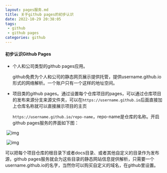 ```yaml
---
layout: pages服务.md
title: 关于github pages的初步认识
date: 2022-10-29 20:38:05
tags:
 - github 
 - github pages
categories: github 
---
```


#### 初步认识Github  Pages

* 个人和公司类型的github  pages应用。

  github免费为个人和公司的静态网页展示提供托管，提供username.github.io形式的网络解析。一个账户只有一个这样的地址空间。

* 项目类的github pages。通过设置每个仓库项目的pages，可以通过仓库项目的发布来源分支来源文件夹，可以在`https://username.github.io`后面直接加上仓库名称就可以直接展示项目的主页

    <!--more-->
    
    `https://username.github.io/repo-name`，repo-name是仓库的名称。开启github pages服务的界面如下图：

​              ![img](/images/github/gh-pages-on-1.png)

​               ![img](/images/github/gh-pages-on-2.png)

​      可以把每个项目仓库的根目录下或者docs目录、或者其他自定义的目录作为发布源，github pages服务就会为这些目录的静态网站信息提供解析，只需要一个username.github.io的名字，当然你可以购买自定义的域名，在github里设置。

 